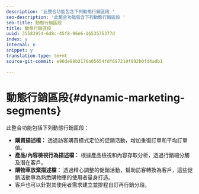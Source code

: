 ```yaml
---
description: '此整合功能包含下列動態行銷區段 '
seo-description: '此整合功能包含下列動態行銷區段 '
seo-title: 動態行銷區段
title: 動態行銷區段
uuid: 35583954-6d8c-45f8-96e6-1653575377d
index: y
internal: n
snippet: y
translation-type: tm+mt
source-git-commit: e96de98b3176a05654fdf697210f992b0fd4adb1

---
```



# 動態行銷區段{#dynamic-marketing-segments}

此整合功能包括下列動態行銷區段：

* **購買描述檔：** 透過訪客購買模式定位的促銷活動，增加重復訂單和平均訂單值。
* **產品/內容檢視行為描述檔：** 根據產品檢視和內容存取分析，透過行銷細分觸及潛在客戶。
* **購物車放棄描述檔：** 透過精心調整的促銷活動，幫助訪客轉換為客戶，這些促銷活動專為熟悉購物車的使用者量身打造。
* 客戶也可以針對其使用者需求建立並排程自訂再行銷分段。

